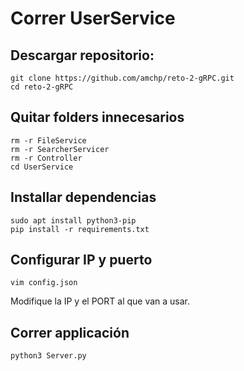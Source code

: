 # Correr UserService
## Descargar repositorio:

```
git clone https://github.com/amchp/reto-2-gRPC.git
cd reto-2-gRPC
```

## Quitar folders innecesarios

```
rm -r FileService
rm -r SearcherServicer
rm -r Controller
cd UserService
```

## Installar dependencias

```
sudo apt install python3-pip
pip install -r requirements.txt
```

## Configurar IP y puerto
`vim config.json`

Modifique la IP y el PORT al que van a usar.

## Correr applicación
`python3 Server.py`
